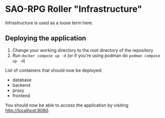 # SAO-RPG Roller "Infrastructure"

Infrastructure is used as a loose term here.

## Deploying the application

1. Change your working directory to the root directory of the repository
2. Run `docker compose up -d` (or if you're using podman do `podman compose up -d`)

List of containers that should now be deployed:

* database
* backend
* proxy
* frontend

You should now be able to access the application by visiting <http://localhost:8080>.
